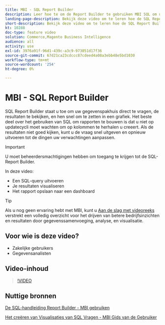 ```yaml
---
title: MBI - SQL Report Builder
description: Leer hoe te om de Report Builder te gebruiken MBI SQL om uw gegevenspakhuis direct te vragen, de resultaten te bekijken, en hen snel om te zetten in een grafiek.
landing-page-description: Bekijk deze video om te leren hoe de SQL Report Builder van MBI gebruiken om uw gegevenspakhuis direct te vragen, de resultaten te bekijken, en hen snel om te zetten in een grafiek.
short-description: Bekijk deze video om te leren hoe de SQL Report Builder van MBI gebruiken om uw gegevenspakhuis direct te vragen, de resultaten te bekijken, en hen snel om te zetten in een grafiek.
kt: 10288
doc-type: feature video
solution: Commerce,Magento Business Intelligence
audience: all
activity: use
exl-id: 3976a91f-96d1-439c-a3c9-973051d17f36
source-git-commit: 67d21ca23cdccc87cdeed4a08a3ebb48e5bd1030
workflow-type: tm+mt
source-wordcount: '254'
ht-degree: 0%

---
```


# MBI - SQL Report Builder

SQL Report Builder staat u toe om uw gegevenspakhuis direct te vragen, de resultaten te bekijken, en hen snel om te zetten in een grafiek. Het beste deel over het gebruiken van SQL om rapporten te bouwen is dat u niet op updatecycli moet wachten om op kolommen te herhalen u creeert. Als de resultaten niet goed kijken, kunt u de vraag snel uitgeven en opnieuw uitvoeren tot de dingen uw verwachtingen aanpassen.

>[!IMPORTANT]
>
>U moet beheerdersmachtigingen hebben om toegang te krijgen tot de SQL-Report Builder.

In deze video:

- Een SQL-query uitvoeren
- Je resultaten visualiseren
- Het rapport opslaan naar een dashboard

>[!TIP]
>
>Als u nog geen ervaring hebt met MBI, kunt u [Aan de slag met videoreeks](1-overview.md) verstrekt een volledig overzicht voor het drijven van betere bedrijfsinzichten en resultaten door gegevenssamenvoeging, analyse, en visualisatie.

## Voor wie is deze video?

- Zakelijke gebruikers
- Gegevensanalisten

## Video-inhoud

>[!VIDEO](https://video.tv.adobe.com/v/342406?quality=12&learn=on)

## Nuttige bronnen

[De SQL-handleiding Report Builder - MBI gebruiken](https://experienceleague.adobe.com/docs/commerce-business-intelligence/mbi/analyze/sql/sql-rpt-bldr.html)

[Het creëren van Visualisaties van SQL Vragen - MBI Gids van de Gebruiker](https://experienceleague.adobe.com/docs/commerce-business-intelligence/mbi/tutorials/create-visuals-from-sql.html)
